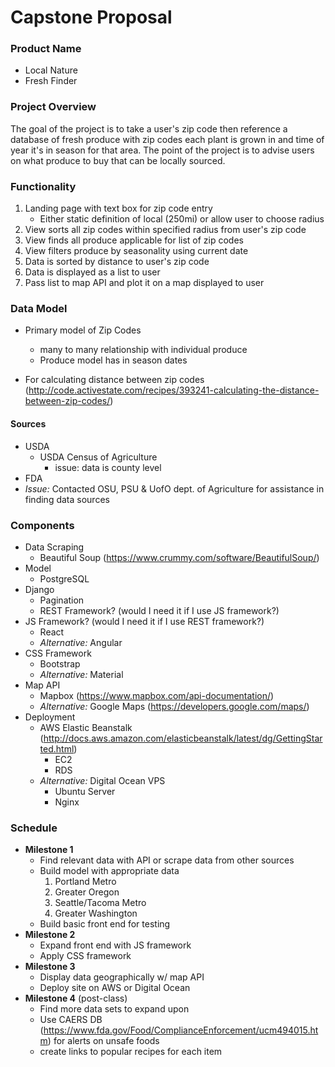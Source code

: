 Capstone Proposal
=================

### Product Name

- Local Nature
- Fresh Finder

### Project Overview

The goal of the project is to take a user's zip code then reference a database of fresh produce with zip codes each plant is grown in and time of year it's in season for that area. The point of the project is to advise users on what produce to buy that can be locally sourced.

### Functionality

1. Landing page with text box for zip code entry
    - Either static definition of local (250mi) or allow user to choose radius
2. View sorts all zip codes within specified radius from user's zip code
3. View finds all produce applicable for list of zip codes
4. View filters produce by seasonality using current date
5. Data is sorted by distance to user's zip code
6. Data is displayed as a list to user
7. Pass list to map API and plot it on a map displayed to user

### Data Model

- Primary model of Zip Codes
    - many to many relationship with individual produce
    - Produce model has in season dates
    
- For calculating distance between zip codes (http://code.activestate.com/recipes/393241-calculating-the-distance-between-zip-codes/) 

#### Sources

- USDA
    - USDA Census of Agriculture
        - issue: data is county level
- FDA
- _Issue:_ Contacted OSU, PSU & UofO dept. of Agriculture for assistance in finding data sources

### Components

- Data Scraping
    - Beautiful Soup (https://www.crummy.com/software/BeautifulSoup/)
- Model
    - PostgreSQL
- Django
    - Pagination
    - REST Framework? (would I need it if I use JS framework?)
- JS Framework? (would I need it if I use REST framework?)
    - React
    - _Alternative:_ Angular
- CSS Framework
    - Bootstrap
    - _Alternative:_ Material    
- Map API
    - Mapbox (https://www.mapbox.com/api-documentation/)
    - _Alternative:_ Google Maps (https://developers.google.com/maps/)
- Deployment 
    - AWS Elastic Beanstalk (http://docs.aws.amazon.com/elasticbeanstalk/latest/dg/GettingStarted.html)
        - EC2
        - RDS
    - _Alternative:_ Digital Ocean VPS
        - Ubuntu Server
        - Nginx

### Schedule

- **Milestone 1**
    - Find relevant data with API or scrape data from other sources
    - Build model with appropriate data
        1. Portland Metro
        2. Greater Oregon
        3. Seattle/Tacoma Metro
        4. Greater Washington
    - Build basic front end for testing
- **Milestone 2**
    - Expand front end with JS framework
    - Apply CSS framework
- **Milestone 3**
    - Display data geographically w/ map API
    - Deploy site on AWS or Digital Ocean
- **Milestone 4** (post-class)
    - Find more data sets to expand upon
    - Use CAERS DB (https://www.fda.gov/Food/ComplianceEnforcement/ucm494015.htm) for alerts on unsafe foods
    - create links to popular recipes for each item
